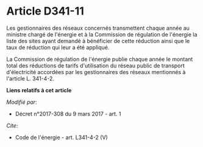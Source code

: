 # Article D341-11

Les gestionnaires des réseaux concernés transmettent chaque année au ministre chargé de l'énergie et à la Commission de
régulation de l'énergie la liste des sites ayant demandé à bénéficier de cette réduction ainsi que le taux de réduction qui
leur a été appliqué. 

La Commission de régulation de l'énergie publie chaque année le montant total des réductions de tarifs d'utilisation du
réseau public de transport d'électricité accordées par les gestionnaires des réseaux mentionnés à l'article L. 341-4-2.

**Liens relatifs à cet article**

_Modifié par_:

  - Décret n°2017-308 du 9 mars 2017 - art. 1

_Cite_:

  - Code de l'énergie - art. L341-4-2 (V)
